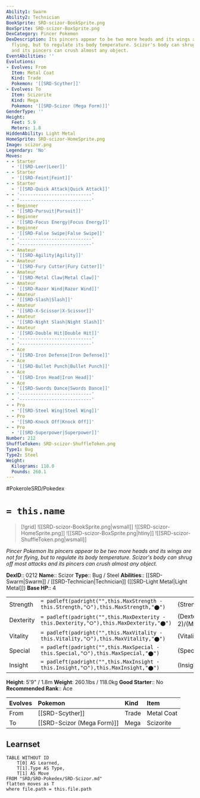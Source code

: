 ```yaml
---
Ability1: Swarm
Ability2: Technician
BookSprite: SRD-scizor-BookSprite.png
BoxSprite: SRD-scizor-BoxSprite.png
DexCategory: Pincer Pokemon
DexDescription: Its pincers appear to be two more heads and its wings are not for
  flying, but to regulate its body temperature. Scizor's body can shrug off most attacks
  and its pincers can crush almost any object.
EventAbilities: ''
Evolutions:
- Evolves: From
  Item: Metal Coat
  Kind: Trade
  Pokemon: '[[SRD-Scyther]]'
- Evolves: To
  Item: Scizorite
  Kind: Mega
  Pokemon: '[[SRD-Scizor (Mega Form)]]'
GenderType: ''
Height:
  Feet: 5.9
  Meters: 1.8
HiddenAbility: Light Metal
HomeSprite: SRD-scizor-HomeSprite.png
Image: scizor.png
Legendary: 'No'
Moves:
- - Starter
  - '[[SRD-Leer|Leer]]'
- - Starter
  - '[[SRD-Feint|Feint]]'
- - Starter
  - '[[SRD-Quick Attack|Quick Attack]]'
- - '---------------------------'
  - '---------------------------'
- - Beginner
  - '[[SRD-Pursuit|Pursuit]]'
- - Beginner
  - '[[SRD-Focus Energy|Focus Energy]]'
- - Beginner
  - '[[SRD-False Swipe|False Swipe]]'
- - '---------------------------'
  - '---------------------------'
- - Amateur
  - '[[SRD-Agility|Agility]]'
- - Amateur
  - '[[SRD-Fury Cutter|Fury Cutter]]'
- - Amateur
  - '[[SRD-Metal Claw|Metal Claw]]'
- - Amateur
  - '[[SRD-Razor Wind|Razor Wind]]'
- - Amateur
  - '[[SRD-Slash|Slash]]'
- - Amateur
  - '[[SRD-X-Scissor|X-Scissor]]'
- - Amateur
  - '[[SRD-Night Slash|Night Slash]]'
- - Amateur
  - '[[SRD-Double Hit|Double Hit]]'
- - '---------------------------'
  - '---------------------------'
- - Ace
  - '[[SRD-Iron Defense|Iron Defense]]'
- - Ace
  - '[[SRD-Bullet Punch|Bullet Punch]]'
- - Ace
  - '[[SRD-Iron Head|Iron Head]]'
- - Ace
  - '[[SRD-Swords Dance|Swords Dance]]'
- - '---------------------------'
  - '---------------------------'
- - Pro
  - '[[SRD-Steel Wing|Steel Wing]]'
- - Pro
  - '[[SRD-Knock Off|Knock Off]]'
- - Pro
  - '[[SRD-Superpower|Superpower]]'
Number: 212
ShuffleToken: SRD-scizor-ShuffleToken.png
Type1: Bug
Type2: Steel
Weight:
  Kilograms: 118.0
  Pounds: 260.1
---
```


#PokeroleSRD/Pokedex

# `= this.name`

> [!grid]
> ![[SRD-scizor-BookSprite.png|wsmall]]
> ![[SRD-scizor-HomeSprite.png]]
> ![[SRD-scizor-BoxSprite.png|htiny]]
> ![[SRD-scizor-ShuffleToken.png|wsmall]]


*Pincer Pokemon*
*Its pincers appear to be two more heads and its wings are not for flying, but to regulate its body temperature. Scizor's body can shrug off most attacks and its pincers can crush almost any object.*

**DexID**:: 0212
**Name**:: Scizor
**Type**:: Bug / Steel
**Abilities**:: [[SRD-Swarm|Swarm]] / [[SRD-Technician|Technician]] ([[SRD-Light Metal|Light Metal]])
**Base HP**:: 4

|           |                                                                                        |                                          |
| --------- | -------------------------------------------------------------------------------------- | ---------------------------------------- |
| Strength  | `= padleft(padright("",this.MaxStrength - this.Strength,"⭘"),this.MaxStrength,"⬤")`    | (Strength::3)/(MaxStrength::7)   |
| Dexterity | `= padleft(padright("",this.MaxDexterity - this.Dexterity,"⭘"),this.MaxDexterity,"⬤")` | (Dexterity:: 2)/(MaxDexterity::4) |
| Vitality  | `= padleft(padright("",this.MaxVitality - this.Vitality,"⭘"),this.MaxVitality,"⬤")`    | (Vitality::3)/(MaxVitality::6)   |
| Special   | `= padleft(padright("",this.MaxSpecial - this.Special,"⭘"),this.MaxSpecial,"⬤")`       | (Special::2)/(MaxSpecial::4)     |
| Insight   | `= padleft(padright("",this.MaxInsight - this.Insight,"⭘"),this.MaxInsight,"⬤")`       | (Insight::2)/(MaxInsight::4)     |

**Height**: 5'9" / 1.8m
**Weight**: 260.1lbs / 118.0kg
**Good Starter**:: No
**Recommended Rank**:: Ace

| Evolves   | Pokemon                    | Kind   | Item       |
|:----------|:---------------------------|:-------|:-----------|
| From      | [[SRD-Scyther]]            | Trade  | Metal Coat |
| To        | [[SRD-Scizor (Mega Form)]] | Mega   | Scizorite  |

## Learnset

```dataview
TABLE WITHOUT ID
    T[0] AS Learned,
    T[1].Type AS Type,
    T[1] AS Move
FROM "SRD/SRD-Pokedex/SRD-Scizor.md"
flatten moves as T
where file.path = this.file.path
```
